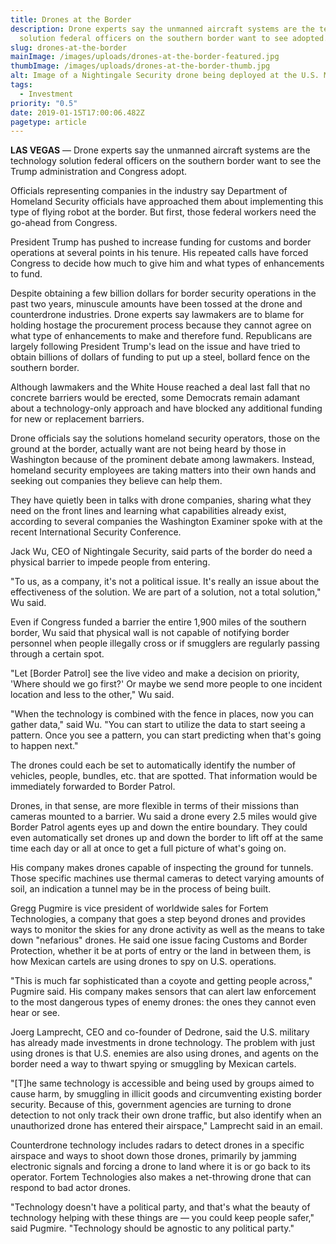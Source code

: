 ```yaml
---
title: Drones at the Border
description: Drone experts say the unmanned aircraft systems are the technology
  solution federal officers on the southern border want to see adopted.
slug: drones-at-the-border
mainImage: /images/uploads/drones-at-the-border-featured.jpg
thumbImage: /images/uploads/drones-at-the-border-thumb.jpg
alt: Image of a Nightingale Security drone being deployed at the U.S. Mexico border.
tags:
  - Investment
priority: "0.5"
date: 2019-01-15T17:00:06.482Z
pagetype: article
---
```

**LAS VEGAS** — Drone experts say the unmanned aircraft systems are the technology solution federal officers on the southern border want to see the Trump administration and Congress adopt.

Officials representing companies in the industry say Department of Homeland Security officials have approached them about implementing this type of flying robot at the border. But first, those federal workers need the go-ahead from Congress.

President Trump has pushed to increase funding for customs and border operations at several points in his tenure. His repeated calls have forced Congress to decide how much to give him and what types of enhancements to fund.

Despite obtaining a few billion dollars for border security operations in the past two years, minuscule amounts have been tossed at the drone and counterdrone industries.
Drone experts say lawmakers are to blame for holding hostage the procurement process because they cannot agree on what type of enhancements to make and therefore fund. Republicans are largely following President Trump's lead on the issue and have tried to obtain billions of dollars of funding to put up a steel, bollard fence on the southern border.

Although lawmakers and the White House reached a deal last fall that no concrete barriers would be erected, some Democrats remain adamant about a technology-only approach and have blocked any additional funding for new or replacement barriers.

Drone officials say the solutions homeland security operators, those on the ground at the border, actually want are not being heard by those in Washington because of the prominent debate among lawmakers. Instead, homeland security employees are taking matters into their own hands and seeking out companies they believe can help them.

They have quietly been in talks with drone companies, sharing what they need on the front lines and learning what capabilities already exist, according to several companies the Washington Examiner spoke with at the recent International Security Conference.

Jack Wu, CEO of Nightingale Security, said parts of the border do need a physical barrier to impede people from entering.

"To us, as a company, it's not a political issue. It's really an issue about the effectiveness of the solution. We are part of a solution, not a total solution," Wu said.

Even if Congress funded a barrier the entire 1,900 miles of the southern border, Wu said that physical wall is not capable of notifying border personnel when people illegally cross or if smugglers are regularly passing through a certain spot.

"Let \[Border Patrol] see the live video and make a decision on priority, 'Where should we go first?' Or maybe we send more people to one incident location and less to the other," Wu said.

"When the technology is combined with the fence in places, now you can gather data," said Wu. "You can start to utilize the data to start seeing a pattern. Once you see a pattern, you can start predicting when that's going to happen next."

The drones could each be set to automatically identify the number of vehicles, people, bundles, etc. that are spotted. That information would be immediately forwarded to Border Patrol.

Drones, in that sense, are more flexible in terms of their missions than cameras mounted to a barrier. Wu said a drone every 2.5 miles would give Border Patrol agents eyes up and down the entire boundary. They could even automatically set drones up and down the border to lift off at the same time each day or all at once to get a full picture of what's going on.

His company makes drones capable of inspecting the ground for tunnels. Those specific machines use thermal cameras to detect varying amounts of soil, an indication a tunnel may be in the process of being built.

Gregg Pugmire is vice president of worldwide sales for Fortem Technologies, a company that goes a step beyond drones and provides ways to monitor the skies for any drone activity as well as the means to take down "nefarious" drones. He said one issue facing Customs and Border Protection, whether it be at ports of entry or the land in between them, is how Mexican cartels are using drones to spy on U.S. operations.

"This is much far sophisticated than a coyote and getting people across," Pugmire said. His company makes sensors that can alert law enforcement to the most dangerous types of enemy drones: the ones they cannot even hear or see.

Joerg Lamprecht, CEO and co-founder of Dedrone, said the U.S. military has already made investments in drone technology. The problem with just using drones is that U.S. enemies are also using drones, and agents on the border need a way to thwart spying or smuggling by Mexican cartels.

"\[T]he same technology is accessible and being used by groups aimed to cause harm, by smuggling in illicit goods and circumventing existing border security. Because of this, government agencies are turning to drone detection to not only track their own drone traffic, but also identify when an unauthorized drone has entered their airspace," Lamprecht said in an email.

Counterdrone technology includes radars to detect drones in a specific airspace and ways to shoot down those drones, primarily by jamming electronic signals and forcing a drone to land where it is or go back to its operator. Fortem Technologies also makes a net-throwing drone that can respond to bad actor drones.

"Technology doesn't have a political party, and that's what the beauty of technology helping with these things are — you could keep people safer," said Pugmire. "Technology should be agnostic to any political party."